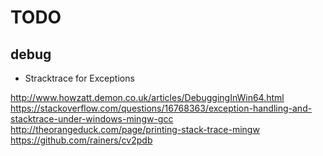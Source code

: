 
# TODO

## debug

* Stracktrace for Exceptions

http://www.howzatt.demon.co.uk/articles/DebuggingInWin64.html
https://stackoverflow.com/questions/16768363/exception-handling-and-stacktrace-under-windows-mingw-gcc
http://theorangeduck.com/page/printing-stack-trace-mingw
https://github.com/rainers/cv2pdb
